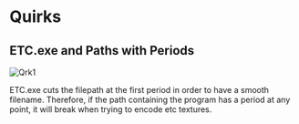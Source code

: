 # Quirks
## ETC.exe and Paths with Periods
![Qrk1](Help/Images/Qrk1.png)

 ETC.exe cuts the filepath at the first period in order to have a smooth filename. Therefore, if the path containing the program has a period at any point, it will break when trying to encode etc textures.